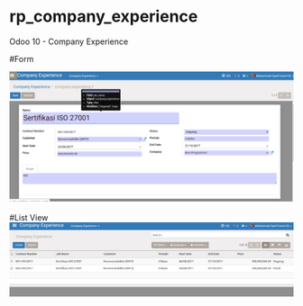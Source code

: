# rp_company_experience
Odoo 10 - Company Experience

#Form
<div>
   <img class="oe_picture oe_screenshot" src="static/description/ss_00.png">
</div>
<br/>
#List View
<div>
   <img class="oe_picture oe_screenshot" src="static/description/ss_01.png">
</div>
